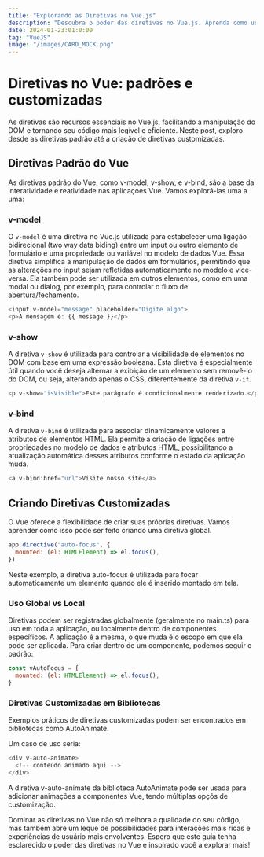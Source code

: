 ```yaml
---
title: "Explorando as Diretivas no Vue.js"
description: "Descubra o poder das diretivas no Vue.js. Aprenda como usar diretivas padrão como v-model, v-show e v-bind, e criar diretivas customizadas para melhorar a usabilidade e aparência de suas aplicações Vue."
date: 2024-01-23:01:0:00
tag: "VueJS"
image: "/images/CARD_MOCK.png"
---
```


# Diretivas no Vue: padrões e customizadas

As diretivas são recursos essenciais no Vue.js, facilitando a manipulação do DOM e tornando seu código mais legível e eficiente. Neste post, exploro desde as diretivas padrão até a criação de diretivas customizadas.

## Diretivas Padrão do Vue

As diretivas padrão do Vue, como v-model, v-show, e v-bind, são a base da interatividade e reatividade nas aplicaçoes Vue. Vamos explorá-las uma a uma:

### v-model

O `v-model` é uma diretiva no Vue.js utilizada para estabelecer uma ligação bidirecional (two way data biding) entre um input ou outro elemento de formulário e uma propriedade ou variável no modelo de dados Vue. Essa diretiva simplifica a manipulação de dados em formulários, permitindo que as alterações no input sejam refletidas automaticamente no modelo e vice-versa. Ela também pode ser utilizada em outros elementos, como em uma modal ou dialog, por exemplo, para controlar o fluxo de abertura/fechamento.

```js
<input v-model="message" placeholder="Digite algo">
<p>A mensagem é: {{ message }}</p>
```

### v-show

A diretiva `v-show` é utilizada para controlar a visibilidade de elementos no DOM com base em uma expressão booleana. Esta diretiva é especialmente útil quando você deseja alternar a exibição de um elemento sem removê-lo do DOM, ou seja, alterando apenas o CSS, diferentemente da diretiva `v-if`.

```js
<p v-show="isVisible">Este parágrafo é condicionalmente renderizado.</p>
```

### v-bind

A diretiva `v-bind` é utilizada para associar dinamicamente valores a atributos de elementos HTML. Ela permite a criação de ligações entre propriedades no modelo de dados e atributos HTML, possibilitando a atualização automática desses atributos conforme o estado da aplicação muda.

```js
<a v-bind:href="url">Visite nosso site</a>
```

## Criando Diretivas Customizadas

O Vue oferece a flexibilidade de criar suas próprias diretivas. Vamos aprender como isso pode ser feito criando uma diretiva global.

```js
app.directive("auto-focus", {
  mounted: (el: HTMLElement) => el.focus(),
})
```

Neste exemplo, a diretiva auto-focus é utilizada para focar automaticamente um elemento quando ele é inserido montado em tela.

### Uso Global vs Local

Diretivas podem ser registradas globalmente (geralmente no main.ts) para uso em toda a aplicação, ou localmente dentro de componentes específicos. A aplicação é a mesma, o que muda é o escopo em que ela pode ser aplicada. Para criar dentro de um componente, podemos seguir o padrão:

```js
const vAutoFocus = {
  mounted: (el: HTMLElement) => el.focus(),
}
```

### Diretivas Customizadas em Bibliotecas

Exemplos práticos de diretivas customizadas podem ser encontrados em bibliotecas como AutoAnimate.

Um caso de uso seria:

```js
<div v-auto-animate>
  <!-- conteúdo animado aqui -->
</div>
```

A diretiva v-auto-animate da biblioteca AutoAnimate pode ser usada para adicionar animações a componentes Vue, tendo múltiplas opçõs de customização.

Dominar as diretivas no Vue não só melhora a qualidade do seu código, mas também abre um leque de possibilidades para interações mais ricas e experiências de usuário mais envolventes. Espero que este guia tenha esclarecido o poder das diretivas no Vue e inspirado você a explorar mais!
